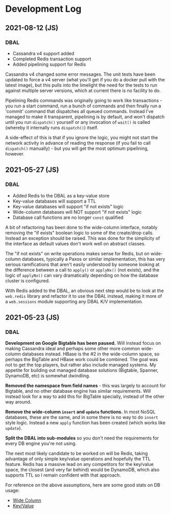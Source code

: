 Development Log
===============

2021-08-12 (JS)
---------------
### DBAL
* Cassandra v4 support added
* Completed Redis transaction support
* Added pipelining support for Redis

Cassandra v4 changed some error messages. The unit tests have been updated to force a v4 server (what you'll get if
you do a docker pull with the latest image), but this pulls into the limelight the need for the tests to run against
multiple server versions, which at current there is no facility to do.

Pipelining Redis commands was originally going to work like transactions - you run a start command, run a bunch of
commands and then finally run a 'commit' command that dispatches all queued commands. Instead I've managed to make it
transparent, pipelining is by default, and won't dispatch until you run `dispatch()` yourself or any invocation of
`wait()` is called (whereby it internally runs `dispatch()`) itself.

A side-effect of this is that if you ignore the logic, you might not start the network activity in advance of reading
the response (if you fail to call `dispatch()` manually) - but you will get the most optimum pipelining, however.


2021-05-27 (JS)
---------------
### DBAL
* Added Redis to the DBAL as a key-value store
* Key-value databases will support a TTL
* Key-value databases will support "if not exists" logic
* Wide-column databases will NOT support "if not exists" logic
* Database call functions are no longer `const` qualified

A bit of refactoring has been done to the wide-column interface, notably removing the "if exists" boolean logic to
some of the create/drop calls. Instead an exception should be raised. This was done for the simplicity of the interface
as default values don't work well on abstract classes.

The "if not exists" on write operations makes sense for Redis, but on wide-column databases, typically a Paxos or 
similar implementation, this has very serious ramifications that aren't easily understood by someone looking at the
difference between a call to `apply()` or `applyNx()` (not exists), and the logic of `applyNx()` can vary dramatically
depending on how the database cluster is configured.

With Redis added to the DBAL, an obvious next step would be to look at the `web.redis` library and refactor it to use
the DBAL instead, making it more of a `web.sessions` module supporting any DBAL K/V implementation.


2021-05-23 (JS)
---------------
### DBAL
**Development on Google Bigtable has been paused.** Will instead focus on making Cassandra ideal and perhaps some other
more common wide-column databases instead. HBase is the #2 in the wide-column space, so perhaps the BigTable and HBase
work could be combined. The goal was not to get the top players, but rather also include managed systems. My appetite
for building out managed database solutions (Bigtable, Spanner, DynamoDB, etc) is somewhat dwindling.

**Removed the namespace from field names** - this was largely to account for Bigtable, and no other database engine
has similar requirements. Will instead look for a way to add this for BigTable specially, instead of the other way 
around.

**Remove the wide-column `insert` and `update` functions.** In most NoSQL databases, these are the same, and in some
there is no way to do `insert` style logic. Instead a new `apply` function has been created (which works like `update`).

**Split the DBAL into sub-modules** so you don't need the requirements for every DB engine you're not using.

The next most likely candidate to be worked on will be Redis, taking advantage of only simple key/value operations and
hopefully the TTL feature. Redis has a massive lead on any competitors for the key/value space, the closest (and very
far behind) would be DynamoDB, which also supports TTL so I remain confident with that approach.

For reference on the above assumptions, here are some good stats on DB usage:
* [Wide Column](https://db-engines.com/en/ranking/wide+column+store)
* [Key/Value](https://db-engines.com/en/ranking/key-value+store)
